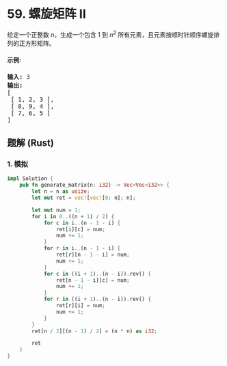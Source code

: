 # 59. 螺旋矩阵 II
给定一个正整数 *n*，生成一个包含 1 到 *n*<sup>2</sup> 所有元素，且元素按顺时针顺序螺旋排列的正方形矩阵。

#### 示例:
<pre>
<strong>输入:</strong> 3
<strong>输出:</strong>
[
 [ 1, 2, 3 ],
 [ 8, 9, 4 ],
 [ 7, 6, 5 ]
]
</pre>

## 题解 (Rust)

### 1. 模拟
```Rust
impl Solution {
    pub fn generate_matrix(n: i32) -> Vec<Vec<i32>> {
        let n = n as usize;
        let mut ret = vec![vec![0; n]; n];

        let mut num = 1;
        for i in 0..((n + 1) / 2) {
            for c in i..(n - 1 - i) {
                ret[i][c] = num;
                num += 1;
            }
            for r in i..(n - 1 - i) {
                ret[r][n - 1 - i] = num;
                num += 1;
            }
            for c in ((i + 1)..(n - i)).rev() {
                ret[n - 1 - i][c] = num;
                num += 1;
            }
            for r in ((i + 1)..(n - i)).rev() {
                ret[r][i] = num;
                num += 1;
            }
        }
        ret[n / 2][(n - 1) / 2] = (n * n) as i32;

        ret
    }
}
```
